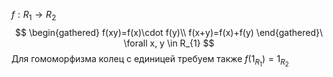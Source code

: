 $f: R_{1}\to R_{2}$
$$
\begin{gathered}
f(xy)=f(x)\cdot f(y)\\
f(x+y)=f(x)+f(y)
\end{gathered}\ \forall x, y \in R_{1}
$$
Для гомоморфизма колец с единицей требуем также $f(1_{R_{1}})=1_{R_{2}}$